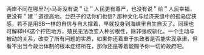 两岸不同在哪里?小马哥没有说＂让＂人民更有尊严，也没有说＂给＂人民幸福，更没有＂建＂道德高地。台巴子的话你们也信? 那种文化与经济夹缝中的孤岛促狭感，若不是用SB一样的自信与自大撑着，早就投身到海峡里自生自灭了。同理也可解释HK这个拧巴地方，殖民无法改变人种劣根性，除非强权驯化。 ​​​​一个主动与被动的关系，改变了所有问题的实质，如果你还着重于执政者是否能实现承诺，但看不出当今政治体制的根本症结所在，那你还是等着能赐予你一切的政府吧。

